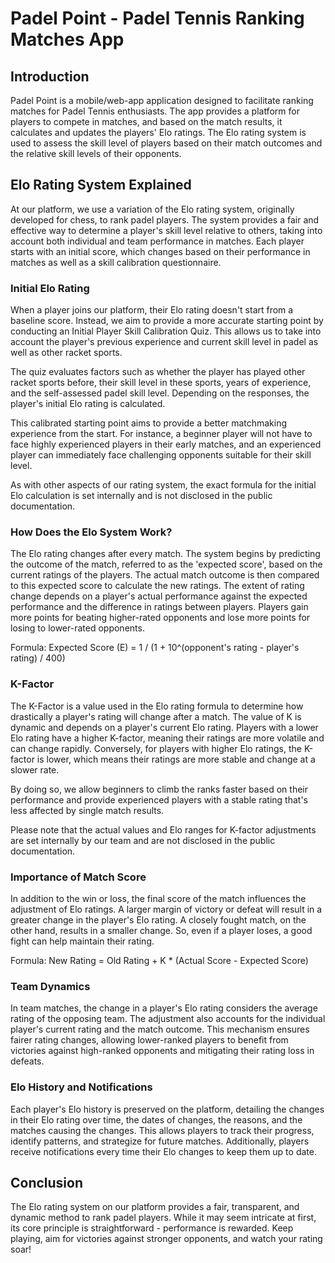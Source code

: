 # Padel Point - Padel Tennis Ranking Matches App

## Introduction

Padel Point is a mobile/web-app application designed to facilitate ranking matches for Padel Tennis enthusiasts. The app provides a platform for players to compete in matches, and based on the match results, it calculates and updates the players' Elo ratings. The Elo rating system is used to assess the skill level of players based on their match outcomes and the relative skill levels of their opponents.

## Elo Rating System Explained

At our platform, we use a variation of the Elo rating system, originally developed for chess, to rank padel players. The system provides a fair and effective way to determine a player's skill level relative to others, taking into account both individual and team performance in matches. Each player starts with an initial score, which changes based on their performance in matches as well as a skill calibration questionnaire.

### Initial Elo Rating

When a player joins our platform, their Elo rating doesn't start from a baseline score. Instead, we aim to provide a more accurate starting point by conducting an Initial Player Skill Calibration Quiz. This allows us to take into account the player's previous experience and current skill level in padel as well as other racket sports.

The quiz evaluates factors such as whether the player has played other racket sports before, their skill level in these sports, years of experience, and the self-assessed padel skill level. Depending on the responses, the player's initial Elo rating is calculated.

This calibrated starting point aims to provide a better matchmaking experience from the start. For instance, a beginner player will not have to face highly experienced players in their early matches, and an experienced player can immediately face challenging opponents suitable for their skill level.

As with other aspects of our rating system, the exact formula for the initial Elo calculation is set internally and is not disclosed in the public documentation.

### How Does the Elo System Work?

The Elo rating changes after every match. The system begins by predicting the outcome of the match, referred to as the 'expected score', based on the current ratings of the players. The actual match outcome is then compared to this expected score to calculate the new ratings. The extent of rating change depends on a player's actual performance against the expected performance and the difference in ratings between players. Players gain more points for beating higher-rated opponents and lose more points for losing to lower-rated opponents.

Formula: Expected Score (E) = 1 / (1 + 10^(opponent's rating - player's rating) / 400)

### K-Factor

The K-Factor is a value used in the Elo rating formula to determine how drastically a player's rating will change after a match. The value of K is dynamic and depends on a player's current Elo rating. Players with a lower Elo rating have a higher K-factor, meaning their ratings are more volatile and can change rapidly. Conversely, for players with higher Elo ratings, the K-factor is lower, which means their ratings are more stable and change at a slower rate.

By doing so, we allow beginners to climb the ranks faster based on their performance and provide experienced players with a stable rating that's less affected by single match results.

Please note that the actual values and Elo ranges for K-factor adjustments are set internally by our team and are not disclosed in the public documentation.

### Importance of Match Score

In addition to the win or loss, the final score of the match influences the adjustment of Elo ratings. A larger margin of victory or defeat will result in a greater change in the player's Elo rating. A closely fought match, on the other hand, results in a smaller change. So, even if a player loses, a good fight can help maintain their rating.

Formula: New Rating = Old Rating + K * (Actual Score - Expected Score)

### Team Dynamics

In team matches, the change in a player's Elo rating considers the average rating of the opposing team. The adjustment also accounts for the individual player's current rating and the match outcome. This mechanism ensures fairer rating changes, allowing lower-ranked players to benefit from victories against high-ranked opponents and mitigating their rating loss in defeats.

### Elo History and Notifications

Each player's Elo history is preserved on the platform, detailing the changes in their Elo rating over time, the dates of changes, the reasons, and the matches causing the changes. This allows players to track their progress, identify patterns, and strategize for future matches. Additionally, players receive notifications every time their Elo changes to keep them up to date.

## Conclusion

The Elo rating system on our platform provides a fair, transparent, and dynamic method to rank padel players. While it may seem intricate at first, its core principle is straightforward - performance is rewarded. Keep playing, aim for victories against stronger opponents, and watch your rating soar!
